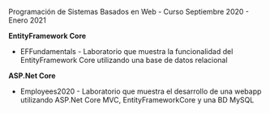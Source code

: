 Programación de Sistemas Basados en Web - Curso Septiembre 2020 - Enero 2021

**EntityFramework Core**
  * EFFundamentals - Laboratorio que muestra la funcionalidad del EntityFramework Core utilizando una base de datos relacional
   
**ASP.Net Core**
  * Employees2020 - Laboratorio que muestra el desarrollo de una webapp utilizando ASP.Net Core MVC, EntityFrameworkCore y una BD MySQL
  
